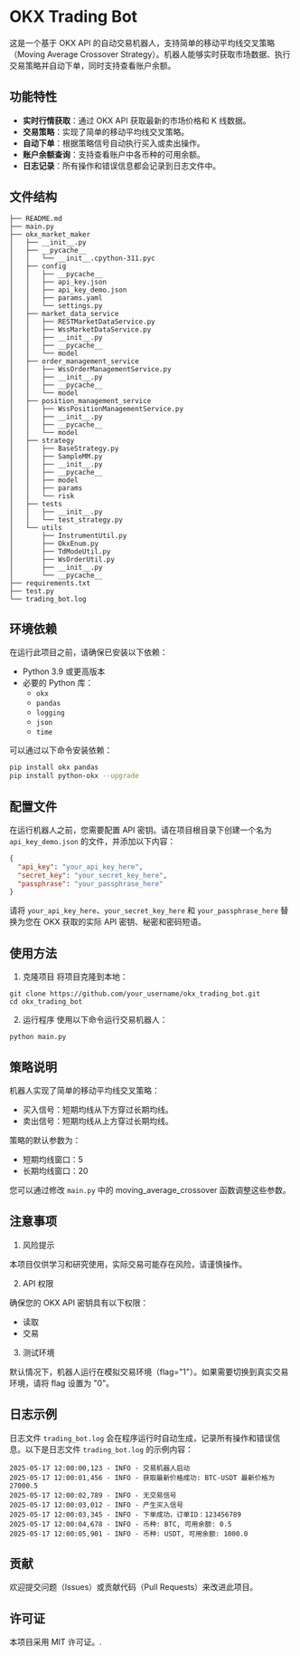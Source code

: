 # OKX Trading Bot

这是一个基于 OKX API 的自动交易机器人，支持简单的移动平均线交叉策略（Moving Average Crossover Strategy）。机器人能够实时获取市场数据、执行交易策略并自动下单，同时支持查看账户余额。

## 功能特性

- **实时行情获取**：通过 OKX API 获取最新的市场价格和 K 线数据。
- **交易策略**：实现了简单的移动平均线交叉策略。
- **自动下单**：根据策略信号自动执行买入或卖出操作。
- **账户余额查询**：支持查看账户中各币种的可用余额。
- **日志记录**：所有操作和错误信息都会记录到日志文件中。

## 文件结构
```
├── README.md
├── main.py
├── okx_market_maker
│   ├── __init__.py
│   ├── __pycache__
│   │   └── __init__.cpython-311.pyc
│   ├── config
│   │   ├── __pycache__
│   │   ├── api_key.json
│   │   ├── api_key_demo.json
│   │   ├── params.yaml
│   │   └── settings.py
│   ├── market_data_service
│   │   ├── RESTMarketDataService.py
│   │   ├── WssMarketDataService.py
│   │   ├── __init__.py
│   │   ├── __pycache__
│   │   └── model
│   ├── order_management_service
│   │   ├── WssOrderManagementService.py
│   │   ├── __init__.py
│   │   ├── __pycache__
│   │   └── model
│   ├── position_management_service
│   │   ├── WssPositionManagementService.py
│   │   ├── __init__.py
│   │   ├── __pycache__
│   │   └── model
│   ├── strategy
│   │   ├── BaseStrategy.py
│   │   ├── SampleMM.py
│   │   ├── __init__.py
│   │   ├── __pycache__
│   │   ├── model
│   │   ├── params
│   │   └── risk
│   ├── tests
│   │   ├── __init__.py
│   │   └── test_strategy.py
│   └── utils
│       ├── InstrumentUtil.py
│       ├── OkxEnum.py
│       ├── TdModeUtil.py
│       ├── WsOrderUtil.py
│       ├── __init__.py
│       └── __pycache__
├── requirements.txt
├── test.py
└── trading_bot.log
```

## 环境依赖

在运行此项目之前，请确保已安装以下依赖：

- Python 3.9 或更高版本
- 必要的 Python 库：
  - `okx`
  - `pandas`
  - `logging`
  - `json`
  - `time`

可以通过以下命令安装依赖：

```bash
pip install okx pandas
pip install python-okx --upgrade
```

## 配置文件

在运行机器人之前，您需要配置 API 密钥。请在项目根目录下创建一个名为 `api_key_demo.json` 的文件，并添加以下内容：

```json
{
  "api_key": "your_api_key_here",
  "secret_key": "your_secret_key_here",
  "passphrase": "your_passphrase_here"
}
```

请将 `your_api_key_here`、`your_secret_key_here` 和 `your_passphrase_here` 替换为您在 OKX 获取的实际 API 密钥、秘密和密码短语。

## 使用方法

1. 克隆项目
将项目克隆到本地：

```
git clone https://github.com/your_username/okx_trading_bot.git
cd okx_trading_bot
```

2. 运行程序
使用以下命令运行交易机器人：
```
python main.py
```

## 策略说明
机器人实现了简单的移动平均线交叉策略：

- 买入信号：短期均线从下方穿过长期均线。
- 卖出信号：短期均线从上方穿过长期均线。

策略的默认参数为：

- 短期均线窗口：5
- 长期均线窗口：20

您可以通过修改 `main.py` 中的 moving_average_crossover 函数调整这些参数。

## 注意事项
1. 风险提示

本项目仅供学习和研究使用，实际交易可能存在风险，请谨慎操作。

2. API 权限

确保您的 OKX API 密钥具有以下权限：

- 读取
- 交易

3. 测试环境

默认情况下，机器人运行在模拟交易环境（flag="1"）。如果需要切换到真实交易环境，请将 flag 设置为 "0"。

## 日志示例
日志文件 `trading_bot.log` 会在程序运行时自动生成，记录所有操作和错误信息。以下是日志文件 `trading_bot.log` 的示例内容：

```
2025-05-17 12:00:00,123 - INFO - 交易机器人启动
2025-05-17 12:00:01,456 - INFO - 获取最新价格成功: BTC-USDT 最新价格为 27000.5
2025-05-17 12:00:02,789 - INFO - 无交易信号
2025-05-17 12:00:03,012 - INFO - 产生买入信号
2025-05-17 12:00:03,345 - INFO - 下单成功，订单ID：123456789
2025-05-17 12:00:04,678 - INFO - 币种: BTC, 可用余额: 0.5
2025-05-17 12:00:05,901 - INFO - 币种: USDT, 可用余额: 1000.0
```

## 贡献
欢迎提交问题（Issues）或贡献代码（Pull Requests）来改进此项目。

## 许可证
本项目采用 MIT 许可证。.

